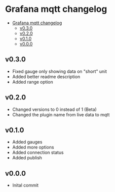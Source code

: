 # Grafana mqtt changelog

- [Grafana mqtt changelog](#grafana-mqtt-changelog)
  - [v0.3.0](#v030)
  - [v0.2.0](#v020)
  - [v0.1.0](#v010)
  - [v0.0.0](#v000)

## v0.3.0

- Fixed gauge only showing data on "short" unit
- Added better readme description
- Added range option

## v0.2.0

- Changed versions to 0 instead of 1 (Beta)
- Changed the plugin name from live data to mqtt

## v0.1.0

- Added gauges
- Added more options
- Added connection status
- Added publish

## v0.0.0

- Inital commit
